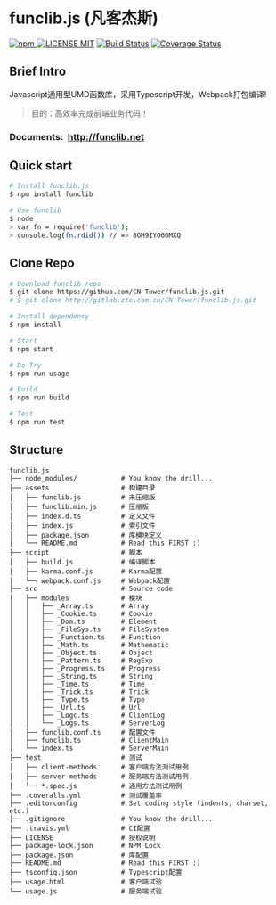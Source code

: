 # funclib.js (凡客杰斯)
[![npm](https://img.shields.io/npm/v/funclib.svg)
![LICENSE MIT](https://img.shields.io/npm/l/funclib.svg)](https://www.npmjs.com/package/funclib) 
[![Build Status](https://travis-ci.org/CN-Tower/funclib.js.svg?branch=master)](https://travis-ci.org/CN-Tower/funclib.js)
[![Coverage Status](https://coveralls.io/repos/github/CN-Tower/funclib.js/badge.svg)](https://coveralls.io/github/CN-Tower/funclib.js)

## Brief Intro
Javascript通用型UMD函数库，采用Typescript开发，Webpack打包编译!
> 目的：高效率完成前端业务代码！

### Documents:&nbsp;&nbsp;http://funclib.net

## Quick start
```bash
# Install funclib.js
$ npm install funclib

# Use funclib
$ node
> var fn = require('funclib');
> console.log(fn.rdid()) // => 8GH9IYO60MXQ
```

## Clone Repo
```bash
# Download funclib repo
$ git clone https://github.com/CN-Tower/funclib.js.git
# $ git clone http://gitlab.zte.com.cn/CN-Tower/funclib.js.git

# Install dependency
$ npm install

# Start
$ npm start

# Do Try
$ npm run usage

# Build
$ npm run build

# Test
$ npm run test
```

## Structure
```
funclib.js
├── node_modules/           # You know the drill...
├── assets                  # 构建目录
│   ├── funclib.js          # 未压缩版
│   ├── funclib.min.js      # 压缩版
│   ├── index.d.ts          # 定义文件
│   ├── index.js            # 索引文件
│   ├── package.json        # 库模块定义
│   └── README.md           # Read this FIRST :)
├── script                  # 脚本
│   ├── build.js            # 编译脚本
│   ├── karma.conf.js       # Karma配置
│   └── webpack.conf.js     # Webpack配置
├── src                     # Source code
│   ├── modules             # 模块
│   │   ├── _Array.ts       # Array
│   │   ├── _Cookie.ts      # Cookie
│   │   ├── _Dom.ts         # Element
│   │   ├── _FileSys.ts     # FileSystem
│   │   ├── _Function.ts    # Function
│   │   ├── _Math.ts        # Mathematic
│   │   ├── _Object.ts      # Object
│   │   ├── _Pattern.ts     # RegExp
│   │   ├── _Progress.ts    # Progress
│   │   ├── _String.ts      # String
│   │   ├── _Time.ts        # Time
│   │   ├── _Trick.ts       # Trick
│   │   ├── _Type.ts        # Type
│   │   ├── _Url.ts         # Url
│   │   ├── _Logc.ts        # ClientLog
│   │   └── _Logs.ts        # ServerLog
│   ├── funclib.conf.ts     # 配置文件
│   ├── funclib.ts          # ClientMain
│   └── index.ts            # ServerMain
├── test                    # 测试
│   ├── client-methods      # 客户端方法测试用例
│   ├── server-methods      # 服务端方法测试用例
│   └── *.spec.js           # 通用方法测试用例
├── .coveralls.yml          # 测试覆盖率
├── .editorconfig           # Set coding style (indents, charset, etc.)
├── .gitignore              # You know the drill...
├── .travis.yml             # CI配置
├── LICENSE                 # 授权说明
├── package-lock.json       # NPM Lock
├── package.json            # 库配置
├── README.md               # Read this FIRST :)
├── tsconfig.json           # Typescript配置
├── usage.html              # 客户端试验
└── usage.js                # 服务端试验
```